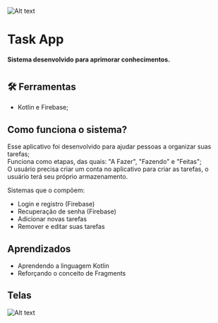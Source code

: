 
![Alt text](https://i.imgur.com/t7QEz3G.png[/img])

# Task App
#### Sistema desenvolvido para aprimorar conhecimentos. 
#
## 🛠 Ferramentas
- Kotlin e Firebase;


## Como funciona o sistema?

Esse aplicativo foi desenvolvido para ajudar pessoas a organizar suas tarefas;   
Funciona como etapas, das quais: "A Fazer", "Fazendo" e "Feitas";   
O usuário precisa criar um conta no aplicativo para criar as tarefas, o usuário terá seu próprio armazenamento.   

Sistemas que o compõem:

- Login e registro (Firebase)
- Recuperação de senha (Firebase)
- Adicionar novas tarefas
- Remover e editar suas tarefas







## Aprendizados

- Aprendendo a linguagem Kotlin
- Reforçando o conceito de Fragments

## Telas

![Alt text](https://i.imgur.com/6STmPT2.png[/img])

